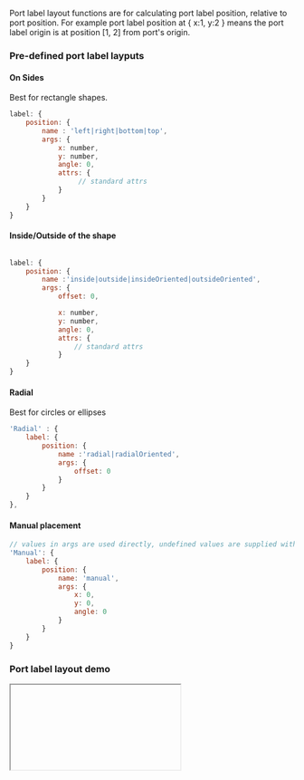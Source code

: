 
Port label layout functions are for calculating port label position, relative to port position. For example port label position at { x:1, y:2 } means the port label origin is at position [1, 2] from port's origin.

### Pre-defined port label layputs

#### On Sides

Best for rectangle shapes.

```javascript
label: {
    position: {
        name : 'left|right|bottom|top',
        args: {
            x: number,
            y: number,
            angle: 0,
            attrs: {
                 // standard attrs
            }
        }
    }
}
```

#### Inside/Outside of the shape

```javascript

label: {
    position: {
        name :'inside|outside|insideOriented|outsideOriented',
        args: {
            offset: 0,

            x: number,
            y: number,
            angle: 0,
            attrs: {
                // standard attrs
            }
    }
}
```

#### Radial

Best for circles or ellipses

```javascript
'Radial' : {
    label: {
        position: {
            name :'radial|radialOriented',
            args: {
                offset: 0
            }
        }
    }
},
```

#### Manual placement

```javascript
// values in args are used directly, undefined values are supplied with defaults.
'Manual': {
    label: {
        position: {
            name: 'manual',
            args: {
                x: 0,
                y: 0,
                angle: 0
            }
        }
    }
}

```


### Port label layout demo

<iframe src="about:blank" data-src="./demo/layout/PortLabel/portLabel.html"></iframe>





